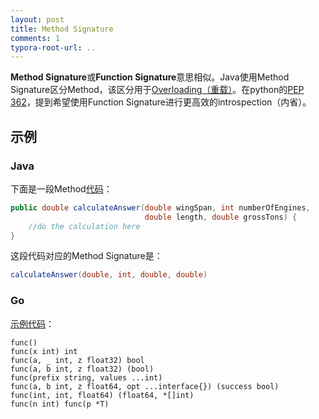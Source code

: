 ```yaml
---
layout: post
title: Method Signature
comments: 1
typora-root-url: ..
---
```




**Method Signature**或**Function Signature**意思相似。Java使用Method Signature区分Method，该区分用于[Overloading（重载）](https://en.wikipedia.org/wiki/Function_overloading)。在python的[PEP 362](https://www.python.org/dev/peps/pep-0362/)，提到希望使用Function Signature进行更高效的introspection（内省）。

## 示例

### Java

下面是一段Method[代码](https://docs.oracle.com/javase/tutorial/java/javaOO/methods.html)：

```java
public double calculateAnswer(double wingSpan, int numberOfEngines,
                              double length, double grossTons) {
    //do the calculation here
}
```

这段代码对应的Method Signature是：

```java
calculateAnswer(double, int, double, double)
```

### Go

[示例代码](https://golang.org/ref/spec#Function_types)：

```
func()
func(x int) int
func(a, _ int, z float32) bool
func(a, b int, z float32) (bool)
func(prefix string, values ...int)
func(a, b int, z float64, opt ...interface{}) (success bool)
func(int, int, float64) (float64, *[]int)
func(n int) func(p *T)
```





